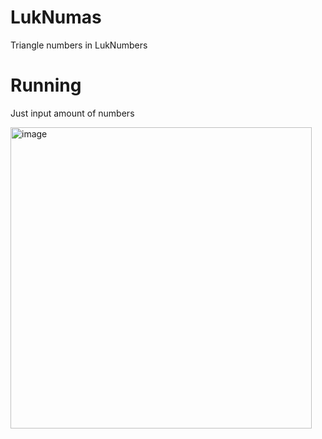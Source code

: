 # LukNumas
Triangle numbers in LukNumbers
# Running
Just input amount of numbers

<img width="482" alt="image" src="https://user-images.githubusercontent.com/117856625/200916628-d95c4f86-b84c-42e6-b2ef-6bdae39ed7d0.png">
